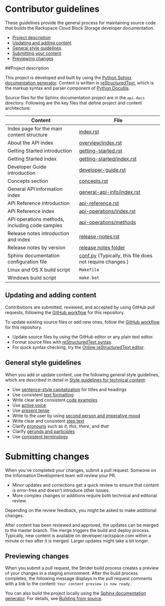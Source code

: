 # Contributor guidelines

These guidelines provide the general process for maintaining source code that builds the 
Rackspace Cloud Block Storage developer documentation. 

- [Project description](#project-description)
- [Updating and adding content](#updating-and-adding-content)
- [General style guidelines](#general-style-guidelines)
- [Submitting your content](#submitting-changes)
- [Previewing changes](#previewing-changes)

##Project description
<!-- Provide as little or as much information about architecture as needed to help 
contributors figure out which file to update.-->

This project is developed and built by using the 
[Python Sphinx documentation generator](http://sphinx-doc.org/). Content is 
written in [reStructuredText](http://sphinx-doc.org/rest.html), which is the markup syntax and 
parser component of [Python Docutils](http://docutils.sourceforge.net/index.html).

Source files for the Sphinx documentation project are in the ``api-docs`` directory. 
Following are the key files that define project and content architecture: 

Content | File
--- | ---
|Index page for the main content structure| [index.rst](https://github.com/rackerlabs/docs-cloud-block-storage/blob/master/api-docs/index.rst)
|About the API index| [overview/index.rst](https://github.com/rackerlabs/docs-cloud-block-storage/blob/master/api-docs/overview/index.rst)
|Getting Started introduction| [getting-started.rst](https://github.com/rackerlabs/docs-cloud-block-storage/blob/master/api-docs/getting-started.rst)
|Getting Started index|[getting-started/index.rst](https://github.com/rackerlabs/docs-cloud-block-storage/blob/master/api-docs/getting-started/index.rst)
|Developer Guide introduction|[developer-guide.rst](https://github.com/rackerlabs/docs-cloud-block-storage/blob/master/api-docs/developer-guide.rst)
|Concepts section| [concepts.rst](https://github.com/rackerlabs/docs-cloud-block-storage/blob/master/api-docs/concepts.rst)
|General API information index|[general-api-info/index.rst](https://github.com/rackerlabs/docs-cloud-block-storage/blob/master/api-docs/general-api-info/index.rst)
|API Reference introduction|[api-reference.rst](https://github.com/rackerlabs/docs-cloud-block-storage/blob/master/api-docs/api-reference.rst)
|API Reference index|[api-operations/index.rst](https://github.com/rackerlabs/docs-cloud-block-storage/blob/master/api-docs/api-operations/index.rst)
|API operations methods, including code samples|[api-operations/methods](https://github.com/rackerlabs/docs-cloud-block-storage/tree/master/api-docs/api-operations/methods) 
|Release notes introduction and index|[release-notes.rst](https://github.com/rackerlabs/docs-cloud-block-storage/blob/master/api-docs/release-notes.rst)
|Release notes by version|[release notes folder](https://github.com/rackerlabs/docs-cloud-block-storage/tree/master/api-docs/release-notes)
|Sphinx documentation configuration file| [conf.py](https://github.com/rackerlabs/docs-cloud-block-storage/blob/master/api-docs/conf.py) (Typically, this file does not require changes.)
|Linux and OS X build script|``Makefile``|
|Windows build script|``make.bat``|


## Updating and adding content

Contributions are submitted, reviewed, and accepted by using GitHub pull requests, following the [GitHub workflow](GITHUBING.md) for this repository. 

To update existing source files or add new ones, follow the [GitHub workflow](GITHUBING.md) for this repository.

* Update source files by using the GitHub editor or any plain text editor.
* Format source files with 
  [reStructuredText syntax](http://www.sphinx-doc.org/en/stable/rest.html).  
* For quick syntax checking, try the 
[Online reStructuredText editor](http://rst.ninjs.org/). 

## General style guidelines

When you add or update content, use the following general style guidelines, which are 
described in detail in [Style guidelines for technical content](https://github.com/rackerlabs/docs-rackspace/tree/master/style-guide):

- Use [sentence-style capitalization](https://github.com/rackerlabs/docs-rackspace/blob/master/style-guide/a-l-style-guidelines.md#cap-sentence-style) for titles and headings
- Use consistent [text formatting](https://github.com/rackerlabs/docs-rackspace/blob/master/style-guide/m-z-style-guidelines.md#text-formatting)
- Write clear and consistent [code examples](https://github.com/rackerlabs/docs-rackspace/blob/master/style-guide/a-l-style-guidelines.md#code-examples)
- Use [active voice](https://github.com/rackerlabs/docs-rackspace/blob/master/style-guide/basic-writing-guidelines.md#use-active-voice)
- Use [present tense](https://github.com/rackerlabs/docs-rackspace/blob/master/style-guide/basic-writing-guidelines.md#use-present-tense)
- Write to the user by using [second person and imperative mood](https://github.com/rackerlabs/docs-rackspace/blob/master/style-guide/basic-writing-guidelines.md#write-to-user)
- Write clear and consistent [step text](https://github.com/rackerlabs/docs-rackspace/blob/master/style-guide/m-z-style-guidelines.md#tasks-steps)
- Clarify [pronouns](https://github.com/rackerlabs/docs-rackspace/blob/master/style-guide/basic-writing-guidelines.md#clarify-pronouns) such as *it*, *this*, *there*, and *that*
- Clarify [gerunds and participles](https://github.com/rackerlabs/docs-rackspace/blob/master/style-guide/basic-writing-guidelines.md#clarify-gerunds-and-participles)
- Use [consistent terminology](https://github.com/rackerlabs/docs-rackspace/blob/master/style-guide/basic-writing-guidelines.md#use-consistent-terminology)

<!-- Adding build from source guidelines until we can provide a link to automated gh-pages 
output, or to the staging URL that Ash is working on. 
--> 

# Submitting changes

When you've completed your changes, submit a pull request. Someone on the Information Development team will review your PR.
- Minor updates and corrections get a quick review to ensure that content is error-free and doesn't introduce other issues.
- More complex changes or additions require both technical and editorial review. 

Depending on the review feedback, you might be asked to make additional changes. 

After content has been reviewed and approved, the updates can be merged to the master branch. The merge triggers the build and 
deploy process. Typically, new content is available on developer.rackspace.com within a minute or two after it is merged. Larger 
updates might take a bit longer.

## Previewing changes

When you submit a pull request, the Strider build process creates a preview of your changes in a staging environment. 
After the build process completes, the following message displays in the pull request comments with a link to the content: ``Your content preview is now ready.``

You can also build the project locally using the [Sphinx documentation generator](http://sphinx-doc.org/). For details, see 
[Building from source](https://github.com/rackerlabs/docs-rackspace/blob/master/doc/tools/build-from-source.rst).
